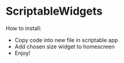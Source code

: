 # ScriptableWidgets
How to install:
- Copy code into new file in scriptable app
- Add chosen size widget to homescreen
- Enjoy!
